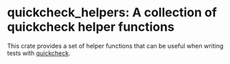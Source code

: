 # quickcheck_helpers: A collection of quickcheck helper functions

This crate provides a set of helper functions that can be useful when writing
tests with [quickcheck](https://github.com/BurntSushi/quickcheck).
